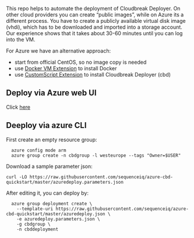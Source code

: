 This repo helps to automate the deployment of Cloudbreak Deployer. On other cloud providers you can create “public images”, while on Azure
its a different process. You have to create a publicly available virtual disk image (vhdi), which has to be downloaded and imported 
into a storage account. Our experience shows that it takes about 30-60 minutes until you can log into the VM.

For Azure we have an alternative approach:
- start from official CentOS, so no image copy is needed
- use [Docker VM Extension](https://github.com/Azure/azure-docker-extension) to install Docker
- use [CustomScript Extension](https://github.com/Azure/azure-linux-extensions/tree/master/CustomScript) to install Cloudbreak Deployer (cbd)

## Deploy via Azure web UI

Click [here](https://portal.azure.com/#create/Microsoft.Template/uri/https%3A%2F%2Fraw.githubusercontent.com%2Fsequenceiq%2Fazure-cbd-quickstart%2Fmaster%2Fazuredeploy.json)


## Deeploy via azure CLI

First create an empty resource group:
```
  azure config mode arm
  azure group create -n cbdgroup -l westeurope --tags "Owner=$USER"
```

Download a sample parameter json:
```
curl -LO https://raw.githubusercontent.com/sequenceiq/azure-cbd-quickstart/master/azuredeploy.parameters.json
```

After editing it, you can deploy by:
```
  azure group deployment create \
    --template-uri https://raw.githubusercontent.com/sequenceiq/azure-cbd-quickstart/master/azuredeploy.json \
    -e azuredeploy.parameters.json \
    -g cbdgroup \
    -n cbddeployment

```
